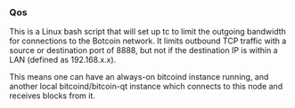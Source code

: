 ### Qos ###

This is a Linux bash script that will set up tc to limit the outgoing bandwidth for connections to the Botcoin network. It limits outbound TCP traffic with a source or destination port of 8888, but not if the destination IP is within a LAN (defined as 192.168.x.x).

This means one can have an always-on bitcoind instance running, and another local bitcoind/bitcoin-qt instance which connects to this node and receives blocks from it.

